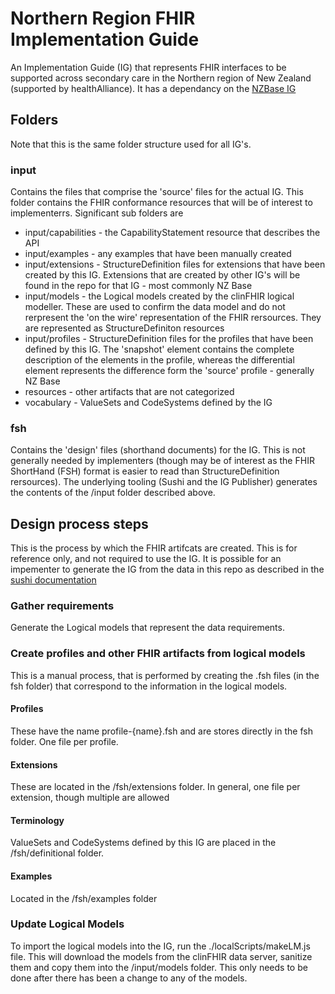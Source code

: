 # Northern Region FHIR Implementation Guide

An Implementation Guide (IG) that represents FHIR interfaces to be supported across secondary care in the Northern region of New Zealand (supported by healthAlliance). It has a dependancy on the [NZBase IG](https://github.com/HL7NZ/nzbase/tree/master) 

## Folders

Note that this is the same folder structure used for all IG's.

### input 

Contains the files that comprise the 'source' files for the actual IG. This folder contains the FHIR conformance resources that will be of interest to implementerrs. Significant sub folders are

* input/capabilities - the CapabilityStatement resource that describes the API
* input/examples - any examples that have been manually created
* input/extensions - StructureDefinition files for extensions that have been created by this IG. Extensions that are created by other IG's will be found in the repo for that IG - most commonly NZ Base
* input/models - the Logical models created by the clinFHIR logical modeller. These are used to confirm the data model and do not rerpresent the 'on the wire' representation of the FHIR rersources. They are represented as StructureDefiniton resources
* input/profiles - StructureDefinition files for the profiles that have been defined by this IG. The 'snapshot' element contains the complete description of the elements in the profile, whereas the differential element represents the difference form the 'source' profile - generally NZ Base
* resources - other artifacts that are not categorized
* vocabulary - ValueSets and CodeSystems defined by the IG


### fsh

Contains the 'design' files (shorthand documents) for the IG. This is not generally needed by implementers (though may be of interest as the FHIR ShortHand (FSH) format is easier to read than StructureDefinition rersources). The underlying tooling (Sushi and the IG Publisher) generates the contents of the /input folder described above.




## Design process steps

This is the process by which the FHIR artifcats are created. This is for reference only, and not required to use the IG. It is possible for an impementer to generate the IG from the data in this repo as described in the [sushi documentation](http://hl7.org/fhir/uv/shorthand/2020May/sushi.html)

### Gather requirements
Generate the Logical models that represent the data requirements.

### Create profiles and other FHIR artifacts from logical models

This is a manual process, that is performed by creating the .fsh files (in the fsh folder) that correspond to the information in the logical models.

#### Profiles
These have the name profile-{name}.fsh and are stores directly in the fsh folder. One file per profile.

#### Extensions
These are located in the /fsh/extensions folder. In general, one file per extension, though multiple are allowed

#### Terminology
ValueSets and CodeSystems defined by this IG are placed in the /fsh/definitional folder. 

#### Examples
Located in the /fsh/examples folder


### Update Logical Models

To import the logical models into the IG, run the ./localScripts/makeLM.js file. This will download the models from the clinFHIR data server, sanitize them and copy them into the /input/models folder. This only needs to be done after there has been a change to any of the models. 

